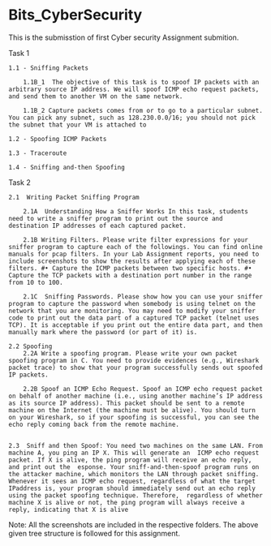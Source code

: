 # Bits_CyberSecurity
This is the submisstion of first Cyber security Assignment submition.

Task 1

    1.1 - Sniffing Packets
    
        1.1B_1  The objective of this task is to spoof IP packets with an arbitrary source IP address. We will spoof ICMP echo request packets, and send them to another VM on the same network. 
        
        1.1B_2 Capture packets comes from or to go to a particular subnet. You can pick any subnet, such as 128.230.0.0/16; you should not pick the subnet that your VM is attached to

    1.2 - Spoofing ICMP Packets
    
    1.3 - Traceroute
    
    1.4 - Sniffing and-then Spoofing

Task 2

    2.1  Writing Packet Sniffing Program
    
        2.1A  Understanding How a Sniffer Works In this task, students need to write a sniffer program to print out the source and destination IP addresses of each captured packet.
        
        2.1B Writing Filters. Please write filter expressions for your sniffer program to capture each of the followings. You can find online manuals for pcap filters. In your Lab Assignment reports, you need to include screenshots to show the results after applying each of these filters. #• Capture the ICMP packets between two specific hosts. #• Capture the TCP packets with a destination port number in the range from 10 to 100. 
        
        2.1C  Sniffing Passwords. Please show how you can use your sniffer program to capture the password when somebody is using telnet on the network that you are monitoring. You may need to modify your sniffer code to print out the data part of a captured TCP packet (telnet uses TCP). It is acceptable if you print out the entire data part, and then manually mark where the password (or part of it) is.

    2.2 Spoofing
        2.2A Write a spoofing program. Please write your own packet spoofing program in C. You need to provide evidences (e.g., Wireshark packet trace) to show that your program successfully sends out spoofed IP packets.

        2.2B Spoof an ICMP Echo Request. Spoof an ICMP echo request packet on behalf of another machine (i.e., using another machine’s IP address as its source IP address). This packet should be sent to a remote machine on the Internet (the machine must be alive). You should turn on your Wireshark, so if your spoofing is successful, you can see the echo reply coming back from the remote machine. 


    2.3  Sniff and then Spoof: You need two machines on the same LAN. From machine A, you ping an IP X. This will generate an  ICMP echo request packet. If X is alive, the ping program will receive an echo reply, and print out the  esponse. Your sniff-and-then-spoof program runs on the attacker machine, which monitors the LAN through packet sniffing. Whenever it sees an ICMP echo request, regardless of what the target IPaddress is, your program should immediately send out an echo reply using the packet spoofing technique. Therefore,  regardless of whether machine X is alive or not, the ping program will always receive a reply, indicating that X is alive



Note: All the screenshots are included in the respective folders. The above given tree structure is followed for this assignment. 
